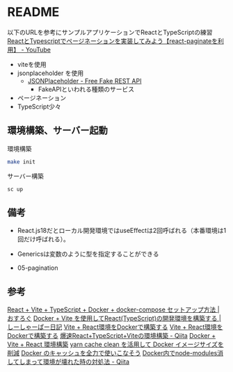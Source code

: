 # README

以下のURLを参考にサンプルアプリケーションでReactとTypeScriptの練習
[ReactとTypescriptでページネーションを実装してみよう【react-paginateを利用】 - YouTube](https://www.youtube.com/watch?v=BBpW5MLw29U&t=1s&ab_channel=%E3%83%97%E3%83%AD%E3%82%B0%E3%83%A9%E3%83%9F%E3%83%B3%E3%82%B0%E3%83%81%E3%83%A5%E3%83%BC%E3%83%88%E3%83%AA%E3%82%A2%E3%83%AB)

- viteを使用
- jsonplaceholder を使用
  - [JSONPlaceholder - Free Fake REST API](https://jsonplaceholder.typicode.com/)
    - FakeAPIといわれる種類のサービス
- ページネーション
- TypeScript少々
<!-- 実行コマンド履歴

```bash
# Dockerfile、docker-compose.ymlを用意しておく
docker compose build
# viteを使用したReact x TypeScript環境の構築
# 実行するとDockerfile、docker-compose.ymlは削除されるので戻せるように別で保存しておくのがおすすめかも
docker compose run --rm front yarn create vite .
#=> ✔ Current directory is not empty. Remove existing files and continue? … yes
#=> ✔ Select a framework: › React
#=> ✔ Select a variant: › TypeScript
``` -->

## 環境構築、サーバー起動

環境構築

```bash
make init
```

サーバー構築

```bash
sc up
```

## 備考

- React.js18だとローカル開発環境ではuseEffectは2回呼ばれる（本番環境は1回だけ呼ばれる）。
- Genericsは変数のように型を指定することができる

- 05-pagination
<!-- https://youtu.be/BBpW5MLw29U?t=1187 -->

## 参考

[React + Vite + TypeScript + Docker + docker-compose セットアップ方法 | おすろぐ](https://osu-log.com/archives/379)
[Docker + Vite を使用してReact(TypeScript)の開発環境を構築する | しーしゃーぱー日記](https://koya-tech.com/docker-vite-dev-env/)
[Vite + React環境をDockerで構築する](https://zenn.dev/sg4k0/articles/1da799501d2018)
[Vite + React環境をDockerで構築する](https://zenn.dev/sg4k0/articles/1da799501d2018)
[爆速React+TypeScript+Viteの環境構築 - Qiita](https://qiita.com/mitsu_kuma/items/c2decbf1dafa35f0c144)
[Docker + Vite + React 環境構築](https://zenn.dev/kyosuke_14/scraps/0aa3dfaef5458d)
[yarn cache clean を活用して Docker イメージサイズを削減](https://zenn.dev/elm200/articles/7cfa842a113fb6)
[Docker のキャッシュを全力で使いこなそう](https://zenn.dev/kou64yama/articles/powerful-docker-build-cache)
[Docker内でnode-modules消してしまって環境が壊れた時の対処法 - Qiita](https://qiita.com/kaino5454/items/16658449683d4c33df0e)
